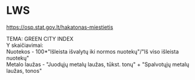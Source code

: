 # LWS
https://osp.stat.gov.lt/hakatonas-miestietis <br>

TEMA: GREEN CITY INDEX <br>
Y skaičiavimai: <br>
Nuotekos - 100*"Išleista išvalytų iki normos nuotekų"/"Iš viso išleista nuotekų" <br>
Metalo laužas - "Juodųjų metalų laužas, tūkst. tonų" + "Spalvotųjų metalų laužas, tonos" <br>
